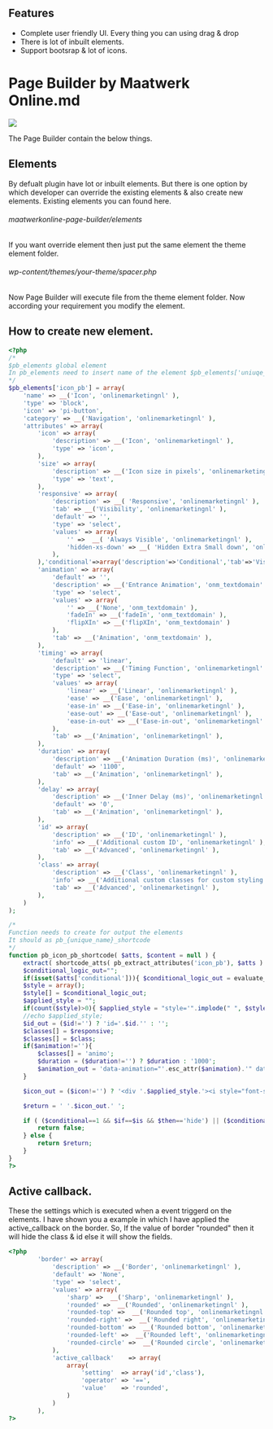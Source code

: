 ## Features

- Complete user friendly  UI. Every thing you can using drag & drop 
- There is lot of inbuilt elements.
- Support bootsrap & lot of icons.


# Page Builder by Maatwerk Online.md

![](http://beta.nickelanddime.nl/onlinemarketingnl/logo/logo.png)

The Page Builder contain the below things.
## Elements
By defualt plugin have lot or inbuilt elements. But there is one option by which developer can override the existing elements & also create new elements.
Existing elements you can found here.

###### maatwerkonline-page-builder/elements
If you want override element then just put the same element the theme element folder.

###### wp-content/themes/your-theme/spacer.php

Now Page Builder will execute file from the theme element folder. Now according your requirement you modify the element.

## How to create new element.

```php
<?php
/*
$pb_elements global element
In pb_elements need to insert name of the element $pb_elements['uniuqe_name'] like below 
*/
$pb_elements['icon_pb'] = array(
	'name' => __('Icon', 'onlinemarketingnl' ),
	'type' => 'block',
	'icon' => 'pi-button',
	'category' => __('Navigation', 'onlinemarketingnl' ),
	'attributes' => array(
		'icon' => array(
			'description' => __('Icon', 'onlinemarketingnl' ),
			'type' => 'icon',
		),
		'size' => array(
			'description' => __('Icon size in pixels', 'onlinemarketingnl' ),
			'type' => 'text',
		),
		'responsive' => array(
			'description' => __( 'Responsive', 'onlinemarketingnl' ),
			'tab' => __('Visibility', 'onlinemarketingnl' ),
			'default' => '',
			'type' => 'select',
			'values' => array(
				'' =>  __( 'Always Visible', 'onlinemarketingnl' ),
				'hidden-xs-down' => __( 'Hidden Extra Small down', 'onlinemarketingnl' ),
			),
		),'conditional'=>array('description'=>'Conditional','tab'=>'Visibility','type'=>'conditional'),
		'animation' => array(
			'default' => '',
			'description' => __('Entrance Animation', 'onm_textdomain' ),
			'type' => 'select',
			'values' => array(
				'' => __('None', 'onm_textdomain' ),
				'fadeIn' => __('fadeIn', 'onm_textdomain' ),
				'flipXIn' => __('flipXIn', 'onm_textdomain' )
			),
			'tab' => __('Animation', 'onm_textdomain' ),
		),
		'timing' => array(
			'default' => 'linear',
			'description' => __('Timing Function', 'onlinemarketingnl' ),
			'type' => 'select',
			'values' => array(
				'linear' => __('Linear', 'onlinemarketingnl' ),
				'ease' => __('Ease', 'onlinemarketingnl' ),
				'ease-in' => __('Ease-in', 'onlinemarketingnl' ),
				'ease-out' => __('Ease-out', 'onlinemarketingnl' ),
				'ease-in-out' => __('Ease-in-out', 'onlinemarketingnl' ),
			),
			'tab' => __('Animation', 'onlinemarketingnl' ),
		),
		'duration' => array(
			'description' => __('Animation Duration (ms)', 'onlinemarketingnl' ),
			'default' => '1100',
			'tab' => __('Animation', 'onlinemarketingnl' ),
		),
		'delay' => array(
			'description' => __('Inner Delay (ms)', 'onlinemarketingnl' ),
			'default' => '0',
			'tab' => __('Animation', 'onlinemarketingnl' ),
		),
		'id' => array(
			'description' => __('ID', 'onlinemarketingnl' ),
			'info' => __('Additional custom ID', 'onlinemarketingnl' ),
			'tab' => __('Advanced', 'onlinemarketingnl' ),
		),
		'class' => array(
			'description' => __('Class', 'onlinemarketingnl' ),
			'info' => __('Additional custom classes for custom styling', 'onlinemarketingnl' ),
			'tab' => __('Advanced', 'onlinemarketingnl' ),
		),
	)
);

/*
Function needs to create for output the elements
It should as pb_{unique_name}_shortcode
*/
function pb_icon_pb_shortcode( $atts, $content = null ) {
	extract( shortcode_atts( pb_extract_attributes('icon_pb'), $atts ) );
	$conditional_logic_out="";
	if(isset($atts['conditional'])){ $conditional_logic_out = evaluate_conditional_logic($atts['conditional']); }
	$style = array();
	$style[] = $conditional_logic_out;
	$applied_style = "";
	if(count($style)>0){ $applied_style = "style='".implode(" ", $style)."'"; }
	//echo $applied_style;	
	$id_out = ($id!='') ? 'id='.$id.'' : '';
	$classes[] = $responsive;
	$classes[] = $class;
	if($animation!=''){
		$classes[] = 'animo';
		$duration = ($duration!='') ? $duration : '1000';
		$animation_out = 'data-animation="'.esc_attr($animation).'" data-duration="'.esc_attr($duration).'" data-delay="'.esc_attr($delay).'" data-delay_px="'.esc_attr($delay_px).'" ';
	}

	$icon_out = ($icon!='') ? '<div '.$applied_style.'><i style="font-size:'.$size.'px" class="'.esc_attr($icon).'"></i></div>' : '';

	$return = ' '.$icon_out.' ';

	if ( ($conditional==1 && $if==$is && $then=='hide') || ($conditional==1 && $if!=$is && $then=='show')) {
		return false;
	} else {
		return $return;
	}
}
?>
```

## Active callback.

These the settings which is executed when a event triggerd on the elements. I have shown you a example in which I have applied the active_callback on the border. So, If the value of border "rounded" then it will hide the class & id else it will show the fields.

```php
<?php 
		'border' => array(
			'description' => __('Border', 'onlinemarketingnl' ),
			'default' => 'None',
			'type' => 'select',
			'values' => array(
				'sharp' =>  __('Sharp', 'onlinemarketingnl' ),
				'rounded' =>  __('Rounded', 'onlinemarketingnl' ),
				'rounded-top' =>  __('Rounded top', 'onlinemarketingnl' ),
				'rounded-right' =>  __('Rounded right', 'onlinemarketingnl' ),
				'rounded-bottom' =>  __('Rounded bottom', 'onlinemarketingnl' ),
				'rounded-left' =>  __('Rounded left', 'onlinemarketingnl' ),
				'rounded-circle' =>  __('Rounded circle', 'onlinemarketingnl' ),
			),
			'active_callback'    => array(
				array(
					'setting'  => array('id','class'),
					'operator' => '==',
					'value'    => 'rounded',
				)
			)
		),
?>
```


